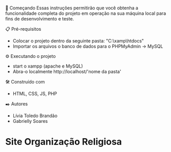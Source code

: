 🚀 Começando
Essas instruções permitirão que você obtenha a funcionalidade completa do projeto em operação na sua máquina local para fins de desenvolvimento e teste.

📋 Pré-requisitos

- Colocar o projeto dentro da seguinte pasta: "C:\xamp\htdocs"
- Importar os arquivos o banco de dados para o PHPMyAdmin -> MySQL

⚙️ Executando o projeto

- start o xampp (apache e MySQL)
- Abra-o localmente http://localhost/'nome da pasta'

🛠️ Construído com

- HTML, CSS, JS, PHP

✒️ Autores

- Lívia Toledo Brandão
- Gabrielly Soares

# Site Organização Religiosa
